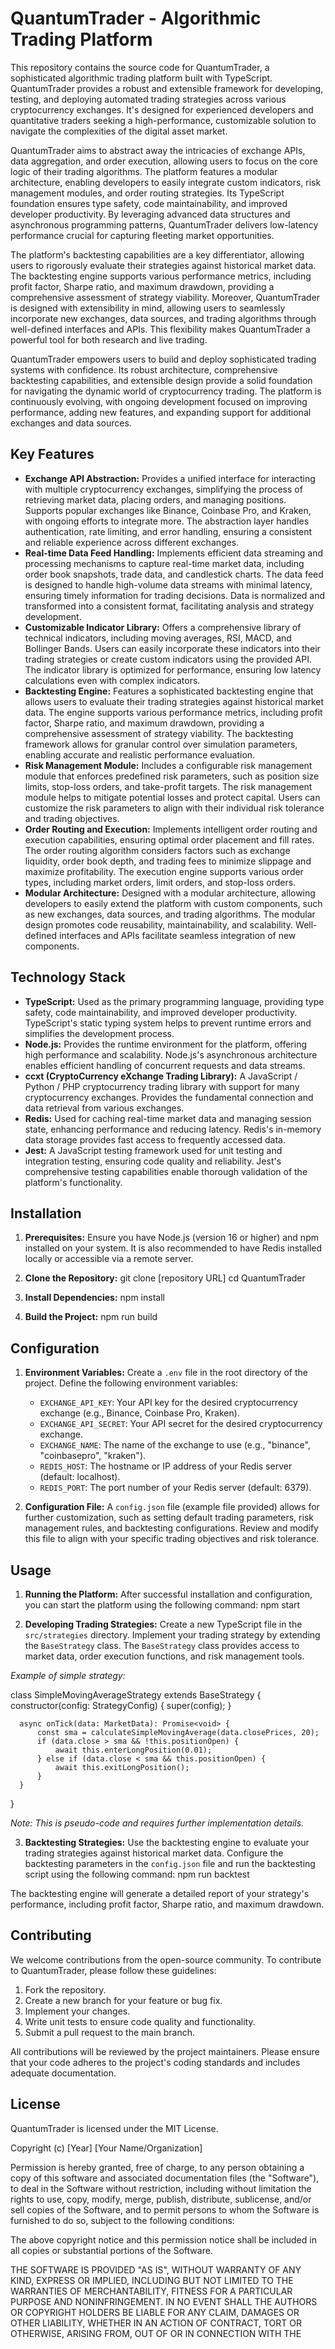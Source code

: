 # QuantumTrader - Algorithmic Trading Platform

This repository contains the source code for QuantumTrader, a sophisticated algorithmic trading platform built with TypeScript. QuantumTrader provides a robust and extensible framework for developing, testing, and deploying automated trading strategies across various cryptocurrency exchanges. It's designed for experienced developers and quantitative traders seeking a high-performance, customizable solution to navigate the complexities of the digital asset market.

QuantumTrader aims to abstract away the intricacies of exchange APIs, data aggregation, and order execution, allowing users to focus on the core logic of their trading algorithms. The platform features a modular architecture, enabling developers to easily integrate custom indicators, risk management modules, and order routing strategies. Its TypeScript foundation ensures type safety, code maintainability, and improved developer productivity. By leveraging advanced data structures and asynchronous programming patterns, QuantumTrader delivers low-latency performance crucial for capturing fleeting market opportunities.

The platform's backtesting capabilities are a key differentiator, allowing users to rigorously evaluate their strategies against historical market data. The backtesting engine supports various performance metrics, including profit factor, Sharpe ratio, and maximum drawdown, providing a comprehensive assessment of strategy viability. Moreover, QuantumTrader is designed with extensibility in mind, allowing users to seamlessly incorporate new exchanges, data sources, and trading algorithms through well-defined interfaces and APIs. This flexibility makes QuantumTrader a powerful tool for both research and live trading.

QuantumTrader empowers users to build and deploy sophisticated trading systems with confidence. Its robust architecture, comprehensive backtesting capabilities, and extensible design provide a solid foundation for navigating the dynamic world of cryptocurrency trading. The platform is continuously evolving, with ongoing development focused on improving performance, adding new features, and expanding support for additional exchanges and data sources.

## Key Features

*   **Exchange API Abstraction:** Provides a unified interface for interacting with multiple cryptocurrency exchanges, simplifying the process of retrieving market data, placing orders, and managing positions. Supports popular exchanges like Binance, Coinbase Pro, and Kraken, with ongoing efforts to integrate more. The abstraction layer handles authentication, rate limiting, and error handling, ensuring a consistent and reliable experience across different exchanges.
*   **Real-time Data Feed Handling:** Implements efficient data streaming and processing mechanisms to capture real-time market data, including order book snapshots, trade data, and candlestick charts. The data feed is designed to handle high-volume data streams with minimal latency, ensuring timely information for trading decisions. Data is normalized and transformed into a consistent format, facilitating analysis and strategy development.
*   **Customizable Indicator Library:** Offers a comprehensive library of technical indicators, including moving averages, RSI, MACD, and Bollinger Bands. Users can easily incorporate these indicators into their trading strategies or create custom indicators using the provided API. The indicator library is optimized for performance, ensuring low latency calculations even with complex indicators.
*   **Backtesting Engine:** Features a sophisticated backtesting engine that allows users to evaluate their trading strategies against historical market data. The engine supports various performance metrics, including profit factor, Sharpe ratio, and maximum drawdown, providing a comprehensive assessment of strategy viability. The backtesting framework allows for granular control over simulation parameters, enabling accurate and realistic performance evaluation.
*   **Risk Management Module:** Includes a configurable risk management module that enforces predefined risk parameters, such as position size limits, stop-loss orders, and take-profit targets. The risk management module helps to mitigate potential losses and protect capital. Users can customize the risk parameters to align with their individual risk tolerance and trading objectives.
*   **Order Routing and Execution:** Implements intelligent order routing and execution capabilities, ensuring optimal order placement and fill rates. The order routing algorithm considers factors such as exchange liquidity, order book depth, and trading fees to minimize slippage and maximize profitability. The execution engine supports various order types, including market orders, limit orders, and stop-loss orders.
*   **Modular Architecture:** Designed with a modular architecture, allowing developers to easily extend the platform with custom components, such as new exchanges, data sources, and trading algorithms. The modular design promotes code reusability, maintainability, and scalability. Well-defined interfaces and APIs facilitate seamless integration of new components.

## Technology Stack

*   **TypeScript:** Used as the primary programming language, providing type safety, code maintainability, and improved developer productivity. TypeScript's static typing system helps to prevent runtime errors and simplifies the development process.
*   **Node.js:** Provides the runtime environment for the platform, offering high performance and scalability. Node.js's asynchronous architecture enables efficient handling of concurrent requests and data streams.
*   **ccxt (CryptoCurrency eXchange Trading Library):** A JavaScript / Python / PHP cryptocurrency trading library with support for many cryptocurrency exchanges. Provides the fundamental connection and data retrieval from various exchanges.
*   **Redis:** Used for caching real-time market data and managing session state, enhancing performance and reducing latency. Redis's in-memory data storage provides fast access to frequently accessed data.
*   **Jest:** A JavaScript testing framework used for unit testing and integration testing, ensuring code quality and reliability. Jest's comprehensive testing capabilities enable thorough validation of the platform's functionality.

## Installation

1.  **Prerequisites:** Ensure you have Node.js (version 16 or higher) and npm installed on your system. It is also recommended to have Redis installed locally or accessible via a remote server.

2.  **Clone the Repository:**
    git clone [repository URL]
    cd QuantumTrader

3.  **Install Dependencies:**
    npm install

4.  **Build the Project:**
    npm run build

## Configuration

1.  **Environment Variables:** Create a `.env` file in the root directory of the project. Define the following environment variables:
    *   `EXCHANGE_API_KEY`: Your API key for the desired cryptocurrency exchange (e.g., Binance, Coinbase Pro, Kraken).
    *   `EXCHANGE_API_SECRET`: Your API secret for the desired cryptocurrency exchange.
    *   `EXCHANGE_NAME`: The name of the exchange to use (e.g., "binance", "coinbasepro", "kraken").
    *   `REDIS_HOST`: The hostname or IP address of your Redis server (default: localhost).
    *   `REDIS_PORT`: The port number of your Redis server (default: 6379).

2.  **Configuration File:** A `config.json` file (example file provided) allows for further customization, such as setting default trading parameters, risk management rules, and backtesting configurations. Review and modify this file to align with your specific trading objectives and risk tolerance.

## Usage

1.  **Running the Platform:** After successful installation and configuration, you can start the platform using the following command:
    npm start

2.  **Developing Trading Strategies:** Create a new TypeScript file in the `src/strategies` directory. Implement your trading strategy by extending the `BaseStrategy` class. The `BaseStrategy` class provides access to market data, order execution functions, and risk management tools.

  *Example of simple strategy:*

  class SimpleMovingAverageStrategy extends BaseStrategy {
      constructor(config: StrategyConfig) {
          super(config);
      }

      async onTick(data: MarketData): Promise<void> {
          const sma = calculateSimpleMovingAverage(data.closePrices, 20);
          if (data.close > sma && !this.positionOpen) {
              await this.enterLongPosition(0.01);
          } else if (data.close < sma && this.positionOpen) {
              await this.exitLongPosition();
          }
      }
  }

  *Note: This is pseudo-code and requires further implementation details.*

3.  **Backtesting Strategies:** Use the backtesting engine to evaluate your trading strategies against historical market data. Configure the backtesting parameters in the `config.json` file and run the backtesting script using the following command:
    npm run backtest

  The backtesting engine will generate a detailed report of your strategy's performance, including profit factor, Sharpe ratio, and maximum drawdown.

## Contributing

We welcome contributions from the open-source community. To contribute to QuantumTrader, please follow these guidelines:

1.  Fork the repository.
2.  Create a new branch for your feature or bug fix.
3.  Implement your changes.
4.  Write unit tests to ensure code quality and functionality.
5.  Submit a pull request to the main branch.

All contributions will be reviewed by the project maintainers. Please ensure that your code adheres to the project's coding standards and includes adequate documentation.

## License

QuantumTrader is licensed under the MIT License.

Copyright (c) [Year] [Your Name/Organization]

Permission is hereby granted, free of charge, to any person obtaining a copy
of this software and associated documentation files (the "Software"), to deal
in the Software without restriction, including without limitation the rights
to use, copy, modify, merge, publish, distribute, sublicense, and/or sell
copies of the Software, and to permit persons to whom the Software is
furnished to do so, subject to the following conditions:

The above copyright notice and this permission notice shall be included in all
copies or substantial portions of the Software.

THE SOFTWARE IS PROVIDED "AS IS", WITHOUT WARRANTY OF ANY KIND, EXPRESS OR
IMPLIED, INCLUDING BUT NOT LIMITED TO THE WARRANTIES OF MERCHANTABILITY,
FITNESS FOR A PARTICULAR PURPOSE AND NONINFRINGEMENT. IN NO EVENT SHALL THE
AUTHORS OR COPYRIGHT HOLDERS BE LIABLE FOR ANY CLAIM, DAMAGES OR OTHER
LIABILITY, WHETHER IN AN ACTION OF CONTRACT, TORT OR OTHERWISE, ARISING FROM,
OUT OF OR IN CONNECTION WITH THE